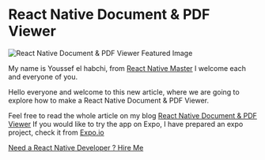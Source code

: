 
# React Native Document & PDF Viewer

  

![React Native Document & PDF Viewer Featured Image](https://reactnativemaster.com/wp-content/uploads/2020/02/React-Native-Document-PDF-Viewer-Featured.png)
  

My name is Youssef el habchi, from [React Native Master](https://reactnativemaster.com) I welcome each and everyone of you.




Hello everyone and welcome to this new article, where we are going to explore how to make a React Native Document & PDF Viewer.


Feel free to read the whole article on my blog [React Native Document & PDF Viewer](https://reactnativemaster.com/react-native-document-pdf-viewer/)
If you would like to try the app on Expo, I have prepared an expo project, check it from  [Expo.io](https://expo.io/@alhydra/react-native-react-native-document-pdf-viewer)

[Need a React Native Developer ? Hire Me](https://reactnativemaster.com/senior-react-native-developer-ready-to-go/)

